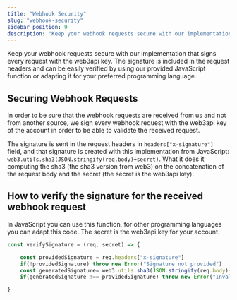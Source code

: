 ```yaml
---
title: "Webhook Security"
slug: "webhook-security"
sidebar_position: 9
description: "Keep your webhook requests secure with our implementation that signs every request with the web3api key. The signature is included in the request headers and can be easily verified by using our provided JavaScript function or adapting it for your preferred programming language."
---
```


Keep your webhook requests secure with our implementation that signs every request with the web3api key. The signature is included in the request headers and can be easily verified by using our provided JavaScript function or adapting it for your preferred programming language.

## Securing Webhook Requests

In order to be sure that the webhook requests are received from us and not from another source, we sign every webhook request with the web3api key of the account in order to be able to validate the received request.

The signature is sent in the request headers in `headers["x-signature"]` field, and that signature is created with this implementation from JavaScript: `web3.utils.sha3(JSON.stringify(req.body)+secret)`. What it does it computing the sha3 (the sha3 version from web3) on the concatenation of the request body and the secret (the secret is the web3api key).

## How to verify the signature for the received webhook request

In JavaScript you can use this function, for other programming languages you can adapt this code. The secret is the web3api key for your account.

```javascript
const verifySignature = (req, secret) => {

    const providedSignature = req.headers["x-signature"]
    if(!providedSignature) throw new Error("Signature not provided")
    const generatedSignature= web3.utils.sha3(JSON.stringify(req.body)+secret)
    if(generatedSignature !== providedSignature) throw new Error("Invalid Signature")

}
```